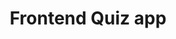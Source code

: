 ---
title: 'Frontend Quiz app'
stack: ['NextJS', 'SASS', 'APIRest', 'FastAPI', 'Python']
image:
    url: "/images/thumbnail-project-2-small.webp"
    alt: 'Frontend Quiz App Image'
github: 'https://github.com/welpmoz/frontend-quiz-app'
liveSite: 'https://frontend-quiz-app-steel.vercel.app/'
---